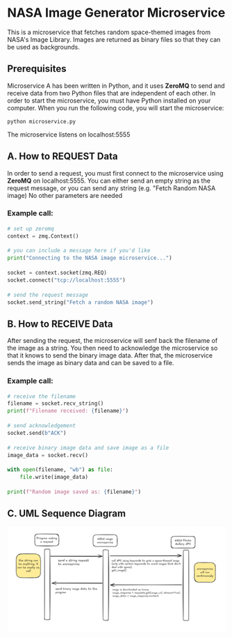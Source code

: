 # NASA Image Generator Microservice

This is a microservice that fetches random space-themed images from NASA's Image Library.
Images are returned as binary files so that they can be used as backgrounds.

## Prerequisites
Microservice A has been written in Python, and it uses **ZeroMQ** to send and receive data from two Python files that are independent of each other. In order to start the microservice, you must have Python installed on your computer. When you run the following code, you will start the microservice:
```
python microservice.py
```
The microservice listens on localhost:5555

## A. How to REQUEST Data

In order to send a request, you must first connect to the microservice using **ZeroMQ** on localhost:5555. 
You can either send an empty string as the request message, or you can send any string (e.g. "Fetch Random NASA image)
No other parameters are needed

### Example call:
```python
# set up zeromq
context = zmq.Context()

# you can include a message here if you'd like
print("Connecting to the NASA image microservice...")

socket = context.socket(zmq.REQ)
socket.connect("tcp://localhost:5555")

# send the request message
socket.send_string("Fetch a random NASA image")
```

## B. How to RECEIVE Data

After sending the request, the microservice will senf back the filename of the image as a string. You then need to acknowledge the microservice so that it knows to send the binary image data. After that, the microservice sends the image as binary data and can be saved to a file.

### Example call:
```python
# receive the filename
filename = socket.recv_string()
print(f"Filename received: {filename}")

# send acknowledgement
socket.send(b"ACK")

# receive binary image data and save image as a file
image_data = socket.recv()

with open(filename, "wb") as file:
    file.write(image_data)

print(f"Random image saved as: {filename}")
```

## C. UML Sequence Diagram
![UML Diagram](uml_diagram.png)
